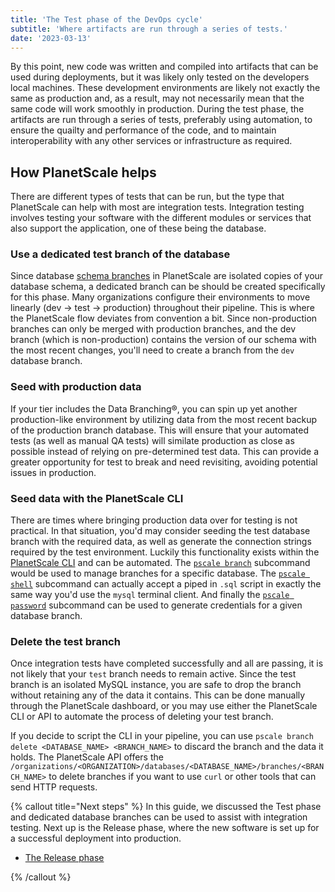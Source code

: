 ```yaml
---
title: 'The Test phase of the DevOps cycle'
subtitle: 'Where artifacts are run through a series of tests.'
date: '2023-03-13'
---
```


By this point, new code was written and compiled into artifacts that can be used during deployments, but it was likely only tested on the developers local machines. These development environments are likely not exactly the same as production and, as a result, may not necessarily mean that the same code will work smoothly in production. During the test phase, the artifacts are run through a series of tests, preferably using automation, to ensure the quailty and performance of the code, and to maintain interoperability with any other services or infrastructure as required.

## How PlanetScale helps

There are different types of tests that can be run, but the type that PlanetScale can help with most are integration tests. Integration testing involves testing your software with the different modules or services that also support the application, one of these being the database.

### Use a dedicated test branch of the database

Since database [schema branches](/docs/concepts/branching) in PlanetScale are isolated copies of your database schema, a dedicated branch can be should be created specifically for this phase. Many organizations configure their environments to move linearly (dev → test → production) throughout their pipeline. This is where the PlanetScale flow deviates from convention a bit. Since non-production branches can only be merged with production branches, and the dev branch (which is non-production) contains the version of our schema with the most recent changes, you'll need to create a branch from the `dev` database branch.

### Seed with production data

If your tier includes the Data Branching®, you can spin up yet another production-like environment by utilizing data from the most recent backup of the production branch database. This will ensure that your automated tests (as well as manual QA tests) will similate production as close as possible instead of relying on pre-determined test data. This can provide a greater opportunity for test to break and need revisiting, avoiding potential issues in production.

### Seed data with the PlanetScale CLI

There are times where bringing production data over for testing is not practical. In that situation, you'd may consider seeding the test database branch with the required data, as well as generate the connection strings required by the test environment. Luckily this functionality exists within the [PlanetScale CLI](/docs/concepts/planetscale-environment-setup) and can be automated. The [`pscale branch`](/docs/reference/branch) subcommand would be used to manage branches for a specific database. The [`pscale shell`](/docs/reference/shell) subcommand can actually accept a piped in `.sql` script in exactly the same way you'd use the `mysql` terminal client. And finally the [`pscale password`](/docs/reference/password) subcommand can be used to generate credentials for a given database branch.

### Delete the test branch

Once integration tests have completed successfully and all are passing, it is not likely that your `test` branch needs to remain active. Since the test branch is an isolated MySQL instance, you are safe to drop the branch without retaining any of the data it contains. This can be done manually through the PlanetScale dashboard, or you may use either the PlanetScale CLI or API to automate the process of deleting your test branch.

If you decide to script the CLI in your pipeline, you can use `pscale branch delete <DATABASE_NAME> <BRANCH_NAME>` to discard the branch and the data it holds. The PlanetScale API offers the `/organizations/<ORGANIZATION>/databases/<DATABASE_NAME>/branches/<BRANCH_NAME>` to delete branches if you want to use `curl` or other tools that can send HTTP requests.

{% callout title="Next steps" %}
In this guide, we discussed the Test phase and dedicated database branches can be used to assist with integration testing. Next up is the Release phase, where the new software is set up for a successful deployment into production.

- [The Release phase](/docs/devops/the-release-phase-of-devops)

{% /callout %}
